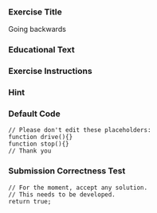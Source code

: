### Exercise Title
Going backwards

### Educational Text

### Exercise Instructions

### Hint

### Default Code

    // Please don't edit these placeholders:
    function drive(){}
    function stop(){}
    // Thank you
    
    

### Submission Correctness Test

    // For the moment, accept any solution.
    // This needs to be developed.
    return true;
